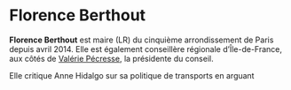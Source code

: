 # Florence Berthout

**Florence Berthout** est maire (LR) du cinquième arrondissement de Paris depuis avril 2014. Elle est également conseillère régionale d’Île-de-France, aux côtés de [Valérie Pécresse](valerie-pecresse), la présidente du conseil.

Elle critique Anne Hidalgo sur sa politique de transports en arguant 
